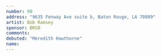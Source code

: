 ```yaml
---
number: 98
address: "9635 Fenway Ave suite b, Baton Rouge, LA 70809"
artist: Bob Ramsey
sponsor: BRSO
comments: 
debuted: "Meredith Hawthorne"
name: 
---
```

